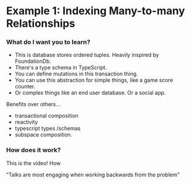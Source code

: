 
# Example 1: Indexing Many-to-many Relationships











### What do I want you to learn?

- This is database stores ordered tuples. Heavily inspired by FoundationDb.
- There's a type schema in TypeScript.
- You can define mutations in this transaction thing.
- You can use this abstraction for simple things, like a game score counter.
- Or complex things like an end user database. Or a social app.


Benefits over others...
- transactional composition
- reactivity
- typescript types /schemas
- subspace composition.

### How does it work?

This is the video! How


"Talks are most engaging when working backwards from the problem"


